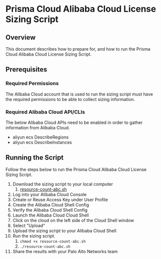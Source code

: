 # Prisma Cloud Alibaba Cloud License Sizing Script

## Overview

This document describes how to prepare for, and how to run the Prisma Cloud Alibaba Cloud License Sizing Script.

## Prerequisites

### Required Permissions

The Alibaba Cloud account that is used to run the sizing script must have the required permissions to be able to collect sizing information.

### Required Alibaba Cloud API/CLIs

The below Alibaba Cloud APIs need to be enabled in order to gather information from Alibaba Cloud.

* aliyun ecs DescribeRegions
* aliyun ecs DescribeInstances

## Running the Script

Follow the steps below to run the Prisma Cloud Alibaba Cloud License Sizing Script.

1. Download the sizing script to your local computer
    1. [resource-count-abc.sh](resource-count-abc.sh)
1. Log into your Alibaba Cloud Console
2. Create or Reuse Access Key under User Profile
3. Create the Alibaba Cloud Shell Config
4. Verify the Alibaba Cloud Shell Config
5. Launch the Alibaba Cloud Cloud Shell
6. Click on the cloud on the left side of the Cloud Shell window
7. Select "Upload"
8. Upload the sizing script to your Alibaba Cloud Shell
9. Run the sizing script.
    1. `chmod +x resource-count-abc.sh`
    1. `./resource-count-abc.sh`
10. Share the results with your Palo Alto Networks team
